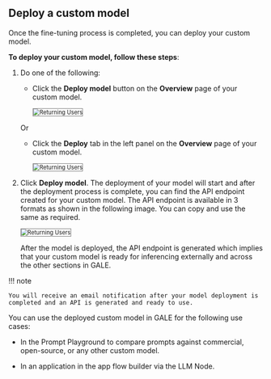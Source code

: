 ## **Deploy a custom model**

Once the fine-tuning process is completed, you can deploy your custom model.

**To deploy your custom model, follow these steps**:



1. Do one of the following:

    * Click the **Deploy model** button on the **Overview** page of your custom model.

        <img src="../images/returning-users.png" alt="Returning Users" title="Returning Users" style="border: 1px solid gray; zoom:80%;">


    Or


    * Click the **Deploy** tab in the left panel on the **Overview** page of your custom model.

        <img src="../images/returning-users.png" alt="Returning Users" title="Returning Users" style="border: 1px solid gray; zoom:80%;">

1. Click **Deploy model**. The deployment of your model will start and after the deployment process is complete, you can find the API endpoint created for your custom model. The API endpoint is available in 3 formats as shown in the following image. You can copy and use the same as required.

    <img src="../images/returning-users.png" alt="Returning Users" title="Returning Users" style="border: 1px solid gray; zoom:80%;">

    After the model is deployed, the API endpoint is generated which implies that your custom model is ready for inferencing externally and across the other sections in GALE.

!!! note

    You will receive an email notification after your model deployment is completed and an API is generated and ready to use.

You can use the deployed custom model in GALE for the following use cases:


* In the Prompt Playground to compare prompts against commercial, open-source, or any other custom model.

* In an application in the app flow builder via the LLM Node.
